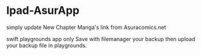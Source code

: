# Ipad-AsurApp
simply update New Chapter Manga's link from Asuracomics.net

swift playgrounds app only
Save with filemanager your backup then upload your backup file in playgrounds.
